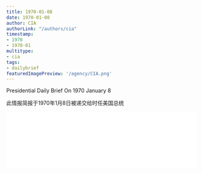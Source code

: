 ```yaml
---
title: 1970-01-08
date: 1970-01-08
author: CIA 
authorLink: "/authors/cia"
timestamp: 
- 1970
- 1970-01
multitype: 
- cia
tags: 
- dailybrief
featuredImagePreview: '/agency/CIA.png'
---
```



Presidential Daily Brief On 1970 January 8

此情报简报于1970年1月8日被递交给时任美国总统

<!--more-->





<div id="over" style="width:100%; overflow:hidden"> <iframe id="sFrame" name="sFrame" frameborder="no" border="0"  allowfullscreen marginwidth="0" scrolling="no" src = " /CIA/1970-01-08.html "  style = " position:absulute; width: 806px; top: 300;" > </iframe> </div>